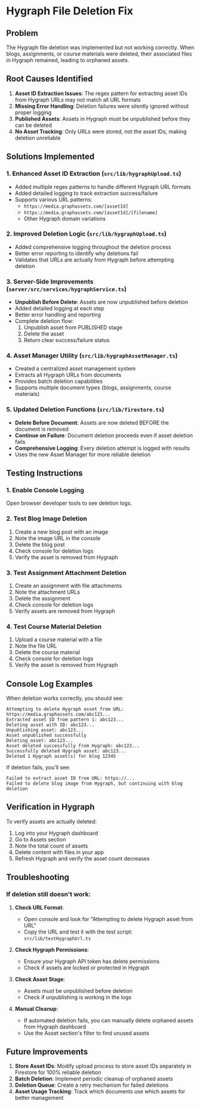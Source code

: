# Hygraph File Deletion Fix

## Problem
The Hygraph file deletion was implemented but not working correctly. When blogs, assignments, or course materials were deleted, their associated files in Hygraph remained, leading to orphaned assets.

## Root Causes Identified

1. **Asset ID Extraction Issues**: The regex pattern for extracting asset IDs from Hygraph URLs may not match all URL formats
2. **Missing Error Handling**: Deletion failures were silently ignored without proper logging
3. **Published Assets**: Assets in Hygraph must be unpublished before they can be deleted
4. **No Asset Tracking**: Only URLs were stored, not the asset IDs, making deletion unreliable

## Solutions Implemented

### 1. Enhanced Asset ID Extraction (`src/lib/hygraphUpload.ts`)
- Added multiple regex patterns to handle different Hygraph URL formats
- Added detailed logging to track extraction success/failure
- Supports various URL patterns:
  - `https://media.graphassets.com/[assetId]`
  - `https://media.graphassets.com/[assetId]/[filename]`
  - Other Hygraph domain variations

### 2. Improved Deletion Logic (`src/lib/hygraphUpload.ts`)
- Added comprehensive logging throughout the deletion process
- Better error reporting to identify why deletions fail
- Validates that URLs are actually from Hygraph before attempting deletion

### 3. Server-Side Improvements (`server/src/services/hygraphService.ts`)
- **Unpublish Before Delete**: Assets are now unpublished before deletion
- Added detailed logging at each step
- Better error handling and reporting
- Complete deletion flow:
  1. Unpublish asset from PUBLISHED stage
  2. Delete the asset
  3. Return clear success/failure status

### 4. Asset Manager Utility (`src/lib/hygraphAssetManager.ts`)
- Created a centralized asset management system
- Extracts all Hygraph URLs from documents
- Provides batch deletion capabilities
- Supports multiple document types (blogs, assignments, course materials)

### 5. Updated Deletion Functions (`src/lib/firestore.ts`)
- **Delete Before Document**: Assets are now deleted BEFORE the document is removed
- **Continue on Failure**: Document deletion proceeds even if asset deletion fails
- **Comprehensive Logging**: Every deletion attempt is logged with results
- Uses the new Asset Manager for more reliable deletion

## Testing Instructions

### 1. Enable Console Logging
Open browser developer tools to see deletion logs.

### 2. Test Blog Image Deletion
1. Create a new blog post with an image
2. Note the image URL in the console
3. Delete the blog post
4. Check console for deletion logs
5. Verify the asset is removed from Hygraph

### 3. Test Assignment Attachment Deletion
1. Create an assignment with file attachments
2. Note the attachment URLs
3. Delete the assignment
4. Check console for deletion logs
5. Verify assets are removed from Hygraph

### 4. Test Course Material Deletion
1. Upload a course material with a file
2. Note the file URL
3. Delete the course material
4. Check console for deletion logs
5. Verify the asset is removed from Hygraph

## Console Log Examples

When deletion works correctly, you should see:
```
Attempting to delete Hygraph asset from URL: https://media.graphassets.com/abc123...
Extracted asset ID from pattern 1: abc123...
Deleting asset with ID: abc123...
Unpublishing asset: abc123...
Asset unpublished successfully
Deleting asset: abc123...
Asset deleted successfully from Hygraph: abc123...
Successfully deleted Hygraph asset: abc123...
Deleted 1 Hygraph asset(s) for blog 12345
```

If deletion fails, you'll see:
```
Failed to extract asset ID from URL: https://...
Failed to delete blog image from Hygraph, but continuing with blog deletion
```

## Verification in Hygraph

To verify assets are actually deleted:

1. Log into your Hygraph dashboard
2. Go to Assets section
3. Note the total count of assets
4. Delete content with files in your app
5. Refresh Hygraph and verify the asset count decreases

## Troubleshooting

### If deletion still doesn't work:

1. **Check URL Format**: 
   - Open console and look for "Attempting to delete Hygraph asset from URL"
   - Copy the URL and test it with the test script: `src/lib/testHygraphUrl.ts`

2. **Check Hygraph Permissions**:
   - Ensure your Hygraph API token has delete permissions
   - Check if assets are locked or protected in Hygraph

3. **Check Asset Stage**:
   - Assets must be unpublished before deletion
   - Check if unpublishing is working in the logs

4. **Manual Cleanup**:
   - If automated deletion fails, you can manually delete orphaned assets from Hygraph dashboard
   - Use the Asset section's filter to find unused assets

## Future Improvements

1. **Store Asset IDs**: Modify upload process to store asset IDs separately in Firestore for 100% reliable deletion
2. **Batch Deletion**: Implement periodic cleanup of orphaned assets
3. **Deletion Queue**: Create a retry mechanism for failed deletions
4. **Asset Usage Tracking**: Track which documents use which assets for better management